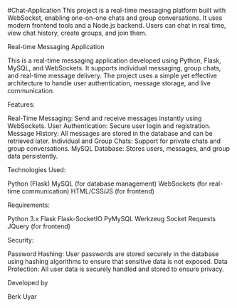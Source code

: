 #Chat-Application
This project is a real-time messaging platform built with WebSocket, enabling one-on-one chats and group conversations. It uses modern frontend tools and a Node.js backend. Users can chat in real time, view chat history, create groups, and join them.

Real-time Messaging Application

This is a real-time messaging application developed using Python, Flask, MySQL, and WebSockets. It supports individual messaging, group chats, and real-time message delivery. The project uses a simple yet effective architecture to handle user authentication, message storage, and live communication.

Features:

Real-Time Messaging: Send and receive messages instantly using WebSockets. User Authentication: Secure user login and registration. Message History: All messages are stored in the database and can be retrieved later. Individual and Group Chats: Support for private chats and group conversations. MySQL Database: Stores users, messages, and group data persistently.

Technologies Used:

Python (Flask) MySQL (for database management) WebSockets (for real-time communication) HTML/CSS/JS (for frontend)

Requirements:

Python 3.x Flask Flask-SocketIO PyMySQL Werkzeug Socket Requests JQuery (for frontend)

Security:

Password Hashing: User passwords are stored securely in the database using hashing algorithms to ensure that sensitive data is not exposed.
Data Protection: All user data is securely handled and stored to ensure privacy.


Developed by

Berk Uyar	
